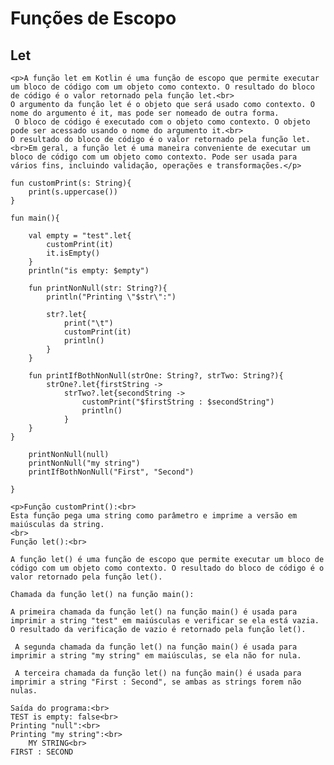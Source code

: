 <!DOCTYPE html>
<html lang="pt-br">
<head>
    <meta charset="UTF-8">
    <meta http-equiv="X-UA-Compatible" content="IE=edge">
    <meta name="viewport" content="width=device-width, initial-scale=1.0">
    <title>Document</title>
</head>
<body>
    <h1>Funções de Escopo</h1>
    <h2>Let</h2>

    <p>A função let em Kotlin é uma função de escopo que permite executar um bloco de código com um objeto como contexto. O resultado do bloco de código é o valor retornado pela função let.<br>
    O argumento da função let é o objeto que será usado como contexto. O nome do argumento é it, mas pode ser nomeado de outra forma.
     O bloco de código é executado com o objeto como contexto. O objeto pode ser acessado usando o nome do argumento it.<br> 
    O resultado do bloco de código é o valor retornado pela função let.<br>Em geral, a função let é uma maneira conveniente de executar um bloco de código com um objeto como contexto. Pode ser usada para vários fins, incluindo validação, operações e transformações.</p>

    fun customPrint(s: String){
        print(s.uppercase())
    }
    
    fun main(){
        
        val empty = "test".let{
            customPrint(it)
            it.isEmpty()
        }
        println("is empty: $empty")
        
        fun printNonNull(str: String?){
            println("Printing \"$str\":")
            
            str?.let{
                print("\t")
                customPrint(it)
                println()
            }
        }
        
        fun printIfBothNonNull(strOne: String?, strTwo: String?){
            strOne?.let{firstString ->
                strTwo?.let{secondString ->
                    customPrint("$firstString : $secondString")
                    println()
                }
        }
    }
        
        printNonNull(null)
        printNonNull("my string")
        printIfBothNonNull("First", "Second")
        
    }

    <p>Função customPrint():<br>
    Esta função pega uma string como parâmetro e imprime a versão em maiúsculas da string.
    <br>
    Função let():<br>
        
    A função let() é uma função de escopo que permite executar um bloco de código com um objeto como contexto. O resultado do bloco de código é o valor retornado pela função let().
        
    Chamada da função let() na função main():
        
    A primeira chamada da função let() na função main() é usada para imprimir a string "test" em maiúsculas e verificar se ela está vazia. O resultado da verificação de vazio é retornado pela função let().
        
     A segunda chamada da função let() na função main() é usada para imprimir a string "my string" em maiúsculas, se ela não for nula.
        
     A terceira chamada da função let() na função main() é usada para imprimir a string "First : Second", se ambas as strings forem não nulas.
        
    Saída do programa:<br>        
    TEST is empty: false<br>
    Printing "null":<br>
    Printing "my string":<br>
        MY STRING<br>
    FIRST : SECOND

</p>

</body>
</html>